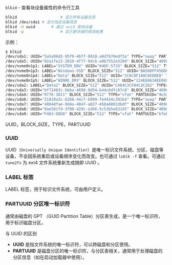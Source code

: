 `blkid` - 查看块设备属性的命令行工具

```bash
blkid					# 显示所有设备信息
blkid /dev/sda1	# 显示指定设备信息
blkid -U uuid		# 通过 uuid 查找设备
blkid -p				# 显示更详细的探测结果
```
示例：
```bash
$ blkid
/dev/sda1: UUID="5a5a98d2-95f9-46ff-8818-a8d7b70edf3a" TYPE="swap" PARTUUID="6fd7c98a-780b-4416-9b05-70fdd497fab9"
/dev/sda5: UUID="82a1fe22-2019-4f77-9dcb-a0b7552e320d" BLOCK_SIZE="4096" TYPE="ext4" PARTUUID="2450223c-4933-4cde-aadf-305cee36f7ca"
/dev/nvme0n1p1: LABEL="SYSTEM_DRV" UUID="04DF-5733" BLOCK_SIZE="512" TYPE="vfat" PARTLABEL="EFI system partition" PARTUUID="9743bbca-a610-42d2-86ac-84f71d64ee45"
/dev/nvme0n1p3: LABEL="Windows-SSD" BLOCK_SIZE="512" UUID="BA56DFF456DFAF7F" TYPE="ntfs" PARTLABEL="Basic data partition" PARTUUID="66755776-9957-4fd1-b045-28e693aa1d5d"
/dev/nvme0n1p4: LABEL="Data" BLOCK_SIZE="512" UUID="2C0C8F1A0C8EDDE8" TYPE="ntfs" PARTLABEL="Basic data partition" PARTUUID="6841bd15-834c-42f9-aeef-31a3f3ac75b6"
/dev/nvme0n1p5: LABEL="WINRE_DRV" BLOCK_SIZE="512" UUID="124EE0634EE040D9" TYPE="ntfs" PARTLABEL="Basic data partition" PARTUUID="ac77ad5f-582d-4ab5-bb98-a8dd632fef48"
/dev/sda2: LABEL="Data2" BLOCK_SIZE="512" UUID="C484C3CF84C3C262" TYPE="ntfs" PARTLABEL="Basic data partition" PARTUUID="2addf9e9-16dd-420c-bff5-ac5aea31dfd7"
/dev/sda3: UUID="bf72483c-bbba-4698-9d54-b44c6dfc87c8" BLOCK_SIZE="4096" TYPE="ext4" PARTUUID="03a0cb7f-c42a-45fb-9fbb-3b31135d1e8f"
/dev/sda4: UUID="0776-3D11" BLOCK_SIZE="512" TYPE="vfat" PARTUUID="4e3d94b2-8ce5-4c63-af59-94cc0b84f55a"
/dev/sda6: UUID="21819a3c-6268-44cf-b999-fe4424c391b4" TYPE="swap" PARTUUID="5aab03d9-b770-40e5-a8db-09ca4e3aab5f"
/dev/sda7: UUID="4084dfae-9d4a-4847-a827-458a6801dbdf" BLOCK_SIZE="4096" TYPE="ext4" PARTUUID="8f5a225a-e822-45da-8dc0-6fa3528a4b22"
/dev/sda8: UUID="0ae581fd-3f00-429c-a366-5c53b5e63145" BLOCK_SIZE="4096" TYPE="ext4" PARTUUID="b971fc7b-cd63-4529-b615-22bf5f7d5259"
/dev/sda9: UUID="F463-DDD8" BLOCK_SIZE="512" TYPE="vfat" PARTUUID="b7ebb335-e443-4bd3-bca3-e6bd82a13d91"
```
UUID，BLOCK_SIZE，TYPE，PARTUUID
### UUID
UUID（`Universally Unique Identifier`）是唯一标识文件系统、分区、磁盘等设备，不会因系统重启或设备顺序变化而改变。也可通过 `lsblk -f` 查看。可通过 `tune2fs` 为 ext4 文件系统重新生成随即 UUID 。

### LABEL 标签
LABEL 标签，用于标识文件系统，可由用户定义。

### PARTUUID  分区唯一标识符
通常由磁盘的 GPT （GUID Partition Table）分区表生成，是一个唯一标识符，用于标识磁盘分区。

与 UUID 的区别
- **UUID** 是指文件系统的唯一标识符，可以跨磁盘和分区使用。
- **PARTUUID** 是磁盘分区的唯一标识符，与分区表相关，通常用于处理磁盘的分区信息（如在启动加载器中使用）。